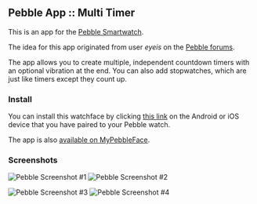 ## Pebble App :: Multi Timer

This is an app for the [Pebble Smartwatch][1]. 

The idea for this app originated from user *eyeis* on the [Pebble forums][2].

The app allows you to create multiple, independent countdown timers with an optional vibration at the end. You can also add stopwatches, which are just like timers except they count up.

### Install

You can install this watchface by clicking [this link][3] on the Android or iOS device that you have paired to your Pebble watch.

The app is also [available on MyPebbleFace][4].

### Screenshots

![Pebble Screenshot #1](http://smallstoneapps.s3.amazonaws.com/multi-timer/screenshots/screenshot_multi-timer_1-1_01_w.png)  ![Pebble Screenshot #2](http://smallstoneapps.s3.amazonaws.com/multi-timer/screenshots/screenshot_multi-timer_1-1_02_w.png)

![Pebble Screenshot #3](http://smallstoneapps.s3.amazonaws.com/multi-timer/screenshots/screenshot_multi-timer_1-1_03_w.png)  ![Pebble Screenshot #4](http://smallstoneapps.s3.amazonaws.com/multi-timer/screenshots/screenshot_multi-timer_1-1_04_w.png)

[1]: http://getpebble.com
[2]: http://forums.getpebble.com/discussion/6475/multiple-timer-app
[3]: http://builder.pblweb.com.s3.amazonaws.com/57e7f16d-de91-4558-998e-84a83878daf0/build.pbw
[4]: http://www.mypebblefaces.com/view?fID=5362&aName=matthewtole&pageTitle=Multi+Timer&auID=5242
